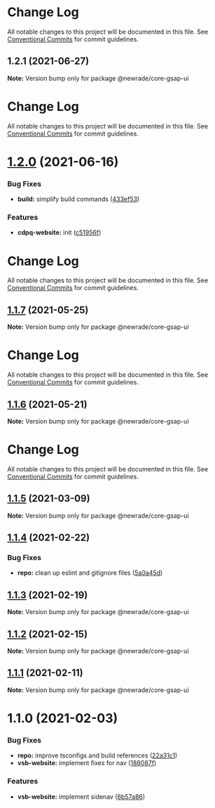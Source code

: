 # Change Log

All notable changes to this project will be documented in this file. See
[Conventional Commits](https://conventionalcommits.org) for commit guidelines.

## 1.2.1 (2021-06-27)

**Note:** Version bump only for package @newrade/core-gsap-ui

# Change Log

All notable changes to this project will be documented in this file. See
[Conventional Commits](https://conventionalcommits.org) for commit guidelines.

# [1.2.0](https://github.com/newrade/newrade/compare/@newrade/core-gsap-ui@1.1.7...@newrade/core-gsap-ui@1.2.0) (2021-06-16)

### Bug Fixes

- **build:** simplify build commands
  ([433ef53](https://github.com/newrade/newrade/commit/433ef533f2812a73a9e4062f394b42f9c2c94ebf))

### Features

- **cdpq-website:** init
  ([c51956f](https://github.com/newrade/newrade/commit/c51956fd40f157a59258890fa86b1779525de752))

# Change Log

All notable changes to this project will be documented in this file. See
[Conventional Commits](https://conventionalcommits.org) for commit guidelines.

## [1.1.7](https://github.com/newrade/newrade/compare/@newrade/core-gsap-ui@1.1.6...@newrade/core-gsap-ui@1.1.7) (2021-05-25)

**Note:** Version bump only for package @newrade/core-gsap-ui

# Change Log

All notable changes to this project will be documented in this file. See
[Conventional Commits](https://conventionalcommits.org) for commit guidelines.

## [1.1.6](https://github.com/newrade/newrade/compare/@newrade/core-gsap-ui@1.1.5...@newrade/core-gsap-ui@1.1.6) (2021-05-21)

**Note:** Version bump only for package @newrade/core-gsap-ui

# Change Log

All notable changes to this project will be documented in this file. See
[Conventional Commits](https://conventionalcommits.org) for commit guidelines.

## [1.1.5](https://github.com/newrade/newrade/compare/@newrade/core-gsap-ui@1.1.4...@newrade/core-gsap-ui@1.1.5) (2021-03-09)

**Note:** Version bump only for package @newrade/core-gsap-ui

## [1.1.4](https://github.com/newrade/newrade/compare/@newrade/core-gsap-ui@1.1.3...@newrade/core-gsap-ui@1.1.4) (2021-02-22)

### Bug Fixes

- **repo:** clean up eslint and gitignore files
  ([5a0a45d](https://github.com/newrade/newrade/commit/5a0a45d7d6e669dc6859f361093d6d5b1e3c5d09))

## [1.1.3](https://github.com/newrade/newrade/compare/@newrade/core-gsap-ui@1.1.2...@newrade/core-gsap-ui@1.1.3) (2021-02-19)

**Note:** Version bump only for package @newrade/core-gsap-ui

## [1.1.2](https://github.com/newrade/newrade/compare/@newrade/core-gsap-ui@1.1.1...@newrade/core-gsap-ui@1.1.2) (2021-02-15)

**Note:** Version bump only for package @newrade/core-gsap-ui

## [1.1.1](https://github.com/newrade/newrade/compare/@newrade/core-gsap-ui@1.1.0...@newrade/core-gsap-ui@1.1.1) (2021-02-11)

**Note:** Version bump only for package @newrade/core-gsap-ui

# 1.1.0 (2021-02-03)

### Bug Fixes

- **repo:** improve tsconfigs and build references
  ([22a31c1](https://github.com/newrade/newrade/commit/22a31c17608f6d6fda5ccd193588fd9194c68502))
- **vsb-website:** implement fixes for nav
  ([188087f](https://github.com/newrade/newrade/commit/188087f8dcd1b6e836e86186d8e291aa8c537dfe))

### Features

- **vsb-website:** implement sidenav
  ([6b57a86](https://github.com/newrade/newrade/commit/6b57a867a88f57636c1d8268608d0605a02cc924))
